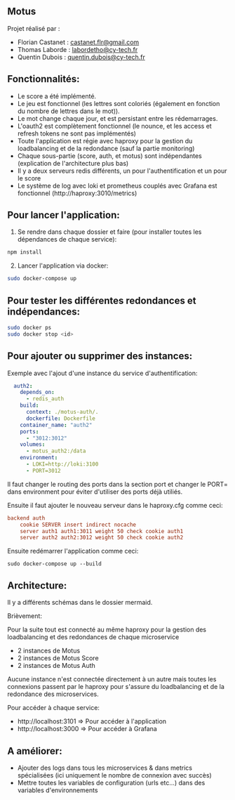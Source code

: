 ## Motus
Projet réalisé par :
- Florian Castanet : castanet.flr@gmail.com
- Thomas Laborde : labordetho@cy-tech.fr
- Quentin Dubois : quentin.dubois@cy-tech.fr

## Fonctionnalités:

- Le score a été implémenté.
- Le jeu est fonctionnel (les lettres sont coloriés (également en fonction du nombre de lettres dans le mot)).
- Le mot change chaque jour, et est persistant entre les rédemarrages.
- L'oauth2 est complètement fonctionnel (le nounce, et les access et refresh tokens ne sont pas implémentés)
- Toute l'application est régie avec haproxy pour la gestion du loadbalancing et de la redondance (sauf la partie monitoring)
- Chaque sous-partie (score, auth, et motus) sont indépendantes (explication de l'architecture plus bas)
- Il y a deux serveurs redis différents, un pour l'authentification et un pour le score
- Le système de log avec loki et prometheus couplés avec Grafana est fonctionnel (http://haproxy:3010/metrics)

## Pour lancer l'application:

1. Se rendre dans chaque dossier et faire (pour installer toutes les dépendances de chaque service):

````sh
npm install
````

2. Lancer l'application via docker:

```sh
sudo docker-compose up
```

## Pour tester les différentes redondances et indépendances:

```sh
sudo docker ps
sudo docker stop <id>
```

## Pour ajouter ou supprimer des instances:

Exemple avec l'ajout d'une instance du service d'authentification:

```yaml
  auth2:
    depends_on:
      - redis_auth
    build:
      context: ./motus-auth/.
      dockerfile: Dockerfile
    container_name: "auth2"
    ports:
      - "3012:3012"
    volumes:
      - motus_auth2:/data
    environment:
      - LOKI=http://loki:3100
      - PORT=3012
```

Il faut changer le routing des ports dans la section port et changer le PORT= dans environment pour éviter d'utiliser des ports déjà utiliés.

Ensuite il faut ajouter le nouveau serveur dans le haproxy.cfg comme ceci:

```cfg
backend auth
    cookie SERVER insert indirect nocache
    server auth1 auth1:3011 weight 50 check cookie auth1
    server auth2 auth2:3012 weight 50 check cookie auth2
```

Ensuite redémarrer l'application comme ceci:

```
sudo docker-compose up --build
```

## Architecture:

Il y a différents schémas dans le dossier mermaid.

Brièvement:

Pour la suite tout est connecté au même haproxy pour la gestion des loadbalancing et des redondances de chaque microservice

- 2 instances de Motus
- 2 instances de Motus Score
- 2 instances de Motus Auth

Aucune instance n'est connectée directement à un autre mais toutes les connexions passent par le haproxy pour s'assure du loadbalancing et de la redondance des microservices.

Pour accéder à chaque service:

- http://localhost:3101 => Pour accéder à l'application
- http://localhost:3000 => Pour accéder à Grafana

## A améliorer:

- Ajouter des logs dans tous les microservices & dans metrics spécialisées (ici uniquement le nombre de connexion avec succès)
- Mettre toutes les variables de configuration (urls etc...) dans des variables d'environnements
